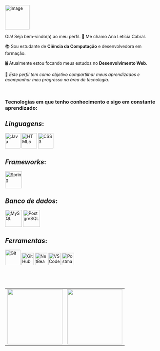 <img width="80" alt="image" src="https://github.com/user-attachments/assets/44e52d3d-5c29-49cf-a23d-0d5e1ae57286" />


Olá! Seja bem-vindo(a) ao meu perfil.  👋
Me chamo Ana Letícia Cabral.

📚 Sou estudante de **Ciência da Computação** e desenvolvedora em formação.

🖥️ Atualmente estou focando meus estudos no **Desenvolvimento Web**.

📂 *Este perfil tem como objetivo compartilhar meus aprendizados e acompanhar meu progresso na área de tecnologia.*

<div style="display: inline_block;"><br>

### Tecnologias em que tenho conhecimento e sigo em constante aprendizado:                                     
      
 
## *Linguagens*:
  <img src="https://cdn.jsdelivr.net/gh/devicons/devicon@latest/icons/java/java-original.svg" alt="Java" height="50" />
  <img src="https://cdn.jsdelivr.net/gh/devicons/devicon@latest/icons/html5/html5-original-wordmark.svg" alt="HTML5" height="50" />
  <img src="https://cdn.jsdelivr.net/gh/devicons/devicon@latest/icons/css3/css3-original-wordmark.svg" alt="CSS3" height="50" />


## *Frameworks*:
  
  <img src="https://cdn.jsdelivr.net/gh/devicons/devicon@latest/icons/spring/spring-original-wordmark.svg" alt="Spring" height="55" />
          

## *Banco de dados*: 
  
  <img src="https://cdn.jsdelivr.net/gh/devicons/devicon@latest/icons/mysql/mysql-original-wordmark.svg" alt="MySQL" height="55" />
  <img src="https://cdn.jsdelivr.net/gh/devicons/devicon@latest/icons/postgresql/postgresql-original-wordmark.svg" alt="PostgreSQL" height="55" />

## *Ferramentas*:
  
  <img src="https://cdn.jsdelivr.net/gh/devicons/devicon@latest/icons/git/git-plain-wordmark.svg" alt="Git" width="50" />
  <img src="https://cdn.jsdelivr.net/gh/devicons/devicon@latest/icons/github/github-original-wordmark.svg" alt="GitHub" width="40" />
  <img src="https://cdn.jsdelivr.net/gh/devicons/devicon@latest/icons/netbeans/netbeans-original.svg" alt="NetBeans" width="40" />
  <img src="https://cdn.jsdelivr.net/gh/devicons/devicon@latest/icons/vscode/vscode-original.svg" alt="VSCode" width="40" />
  <img src="https://cdn.jsdelivr.net/gh/devicons/devicon@latest/icons/postman/postman-plain.svg" alt ="Postman" width="40" />
          
          



#

</div>
<br>
<table align="center">
  <tr>
    <td>
      <a href="https://github.com/ana-leticia-cabral">
        <img height="180em" src="https://github-readme-stats-anuraghazra1.vercel.app/api?username=ana-leticia-cabral&show_icons=true&theme=tokyonight" />
      </a>
    </td>
    <td>
      <a href="https://github.com/ana-leticia-cabral">
        <img height="180em" src="https://github-readme-stats-anuraghazra1.vercel.app/api/top-langs/?username=ana-leticia-cabral&layout=compact&langs_count=6&theme=tokyonight" />
      </a>
    </td>
  </tr>
</table>


